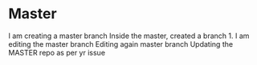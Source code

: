 # Master
I am creating a master branch 
Inside the master, created a branch 1.
I am editing the master branch
Editing again master branch
Updating the MASTER repo as per yr issue
